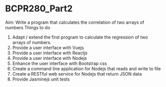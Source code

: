 # BCPR280_Part2
Aim: Write a program that calculates the correlation of two arrays of numbers
Things to do
1. Adapt / extend the first program to calculate the regression of two arrays of numbers.
2. Provide a user interface with Vuejs
3. Provide a user interface with Reactjs
4. Provide a user interface with Nodejs
5. Enhance the user interface with Bootstrap css
6. Create a command line application for Nodejs that reads and write to file
7. Create a RESTful web service for Nodejs that return JSON data
8. Provide Jasminejs unit tests
